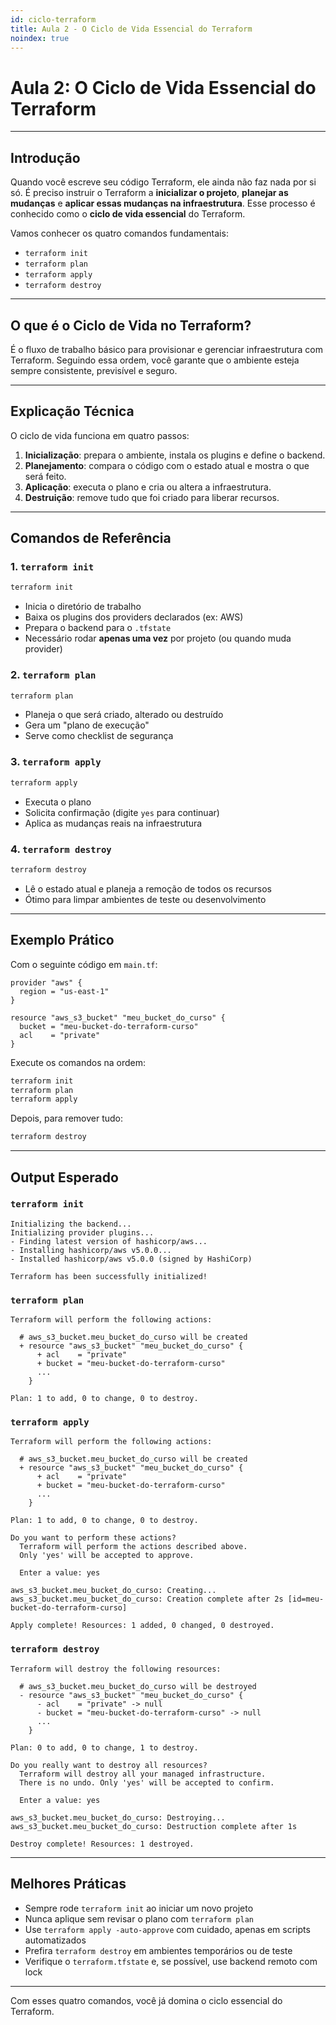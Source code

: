 ```yaml
---
id: ciclo-terraform
title: Aula 2 - O Ciclo de Vida Essencial do Terraform
noindex: true
---
```


# Aula 2: O Ciclo de Vida Essencial do Terraform

---

## Introdução

Quando você escreve seu código Terraform, ele ainda não faz nada por si só. É preciso instruir o Terraform a **inicializar o projeto**, **planejar as mudanças** e **aplicar essas mudanças na infraestrutura**. Esse processo é conhecido como o **ciclo de vida essencial** do Terraform.

Vamos conhecer os quatro comandos fundamentais:

* `terraform init`
* `terraform plan`
* `terraform apply`
* `terraform destroy`

---

## O que é o Ciclo de Vida no Terraform?

É o fluxo de trabalho básico para provisionar e gerenciar infraestrutura com Terraform. Seguindo essa ordem, você garante que o ambiente esteja sempre consistente, previsível e seguro.

---

## Explicação Técnica

O ciclo de vida funciona em quatro passos:

1. **Inicialização**: prepara o ambiente, instala os plugins e define o backend.
2. **Planejamento**: compara o código com o estado atual e mostra o que será feito.
3. **Aplicação**: executa o plano e cria ou altera a infraestrutura.
4. **Destruição**: remove tudo que foi criado para liberar recursos.

---

## Comandos de Referência

### 1. `terraform init`

```bash
terraform init
```

* Inicia o diretório de trabalho
* Baixa os plugins dos providers declarados (ex: AWS)
* Prepara o backend para o `.tfstate`
* Necessário rodar **apenas uma vez** por projeto (ou quando muda provider)

### 2. `terraform plan`

```bash
terraform plan
```

* Planeja o que será criado, alterado ou destruído
* Gera um "plano de execução"
* Serve como checklist de segurança

### 3. `terraform apply`

```bash
terraform apply
```

* Executa o plano
* Solicita confirmação (digite `yes` para continuar)
* Aplica as mudanças reais na infraestrutura

### 4. `terraform destroy`

```bash
terraform destroy
```

* Lê o estado atual e planeja a remoção de todos os recursos
* Ótimo para limpar ambientes de teste ou desenvolvimento

---

## Exemplo Prático

Com o seguinte código em `main.tf`:

```hcl
provider "aws" {
  region = "us-east-1"
}

resource "aws_s3_bucket" "meu_bucket_do_curso" {
  bucket = "meu-bucket-do-terraform-curso"
  acl    = "private"
}
```

Execute os comandos na ordem:

```bash
terraform init
terraform plan
terraform apply
```

Depois, para remover tudo:

```bash
terraform destroy
```

---

## Output Esperado

### `terraform init`

```text
Initializing the backend...
Initializing provider plugins...
- Finding latest version of hashicorp/aws...
- Installing hashicorp/aws v5.0.0...
- Installed hashicorp/aws v5.0.0 (signed by HashiCorp)

Terraform has been successfully initialized!
```

### `terraform plan`

```text
Terraform will perform the following actions:

  # aws_s3_bucket.meu_bucket_do_curso will be created
  + resource "aws_s3_bucket" "meu_bucket_do_curso" {
      + acl    = "private"
      + bucket = "meu-bucket-do-terraform-curso"
      ...
    }

Plan: 1 to add, 0 to change, 0 to destroy.
```

### `terraform apply`

```text
Terraform will perform the following actions:

  # aws_s3_bucket.meu_bucket_do_curso will be created
  + resource "aws_s3_bucket" "meu_bucket_do_curso" {
      + acl    = "private"
      + bucket = "meu-bucket-do-terraform-curso"
      ...
    }

Plan: 1 to add, 0 to change, 0 to destroy.

Do you want to perform these actions?
  Terraform will perform the actions described above.
  Only 'yes' will be accepted to approve.

  Enter a value: yes

aws_s3_bucket.meu_bucket_do_curso: Creating...
aws_s3_bucket.meu_bucket_do_curso: Creation complete after 2s [id=meu-bucket-do-terraform-curso]

Apply complete! Resources: 1 added, 0 changed, 0 destroyed.
```

### `terraform destroy`

```text
Terraform will destroy the following resources:

  # aws_s3_bucket.meu_bucket_do_curso will be destroyed
  - resource "aws_s3_bucket" "meu_bucket_do_curso" {
      - acl    = "private" -> null
      - bucket = "meu-bucket-do-terraform-curso" -> null
      ...
    }

Plan: 0 to add, 0 to change, 1 to destroy.

Do you really want to destroy all resources?
  Terraform will destroy all your managed infrastructure.
  There is no undo. Only 'yes' will be accepted to confirm.

  Enter a value: yes

aws_s3_bucket.meu_bucket_do_curso: Destroying...
aws_s3_bucket.meu_bucket_do_curso: Destruction complete after 1s

Destroy complete! Resources: 1 destroyed.
```

---

## Melhores Práticas

* Sempre rode `terraform init` ao iniciar um novo projeto
* Nunca aplique sem revisar o plano com `terraform plan`
* Use `terraform apply -auto-approve` com cuidado, apenas em scripts automatizados
* Prefira `terraform destroy` em ambientes temporários ou de teste
* Verifique o `terraform.tfstate` e, se possível, use backend remoto com lock

---

Com esses quatro comandos, você já domina o ciclo essencial do Terraform.

